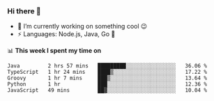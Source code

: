 ### Hi there 👋

<!--
**nodejh/nodejh** is a ✨ _special_ ✨ repository because its `README.md` (this file) appears on your GitHub profile.

Here are some ideas to get you started:

- 🔭 I’m currently working on ...
- 🌱 I’m currently learning ...
- 👯 I’m looking to collaborate on ...
- 🤔 I’m looking for help with ...
- 💬 Ask me about ...
- 📫 How to reach me: ...
- 😄 Pronouns: ...
- ⚡ Fun fact: ...
-->

- 🔭 I’m currently working on something cool :wink:
- ⚡ Languages: Node.js, Java, Go :thought_balloon:

📊 **This week I spent my time on**

<!--START_SECTION:waka-->
```text
Java         2 hrs 57 mins   █████████░░░░░░░░░░░░░░░░   36.06 % 
TypeScript   1 hr 24 mins    ████▒░░░░░░░░░░░░░░░░░░░░   17.22 % 
Groovy       1 hr 7 mins     ███▒░░░░░░░░░░░░░░░░░░░░░   13.64 % 
Python       1 hr            ███░░░░░░░░░░░░░░░░░░░░░░   12.36 % 
JavaScript   49 mins         ██▓░░░░░░░░░░░░░░░░░░░░░░   10.04 % 
```
<!--END_SECTION:waka-->


<!--
:traffic_light: **Visitors**

![visitors](https://visitor-badge.glitch.me/badge?page_id=nodejh.nodejh)
-->
